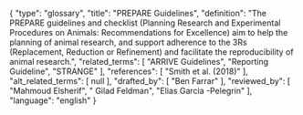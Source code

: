 {
    "type": "glossary",
    "title": "PREPARE Guidelines",
    "definition": "The PREPARE guidelines and checklist (Planning Research and Experimental Procedures on Animals: Recommendations for Excellence) aim to help the planning of animal research, and support adherence to the 3Rs (Replacement, Reduction or Refinement) and facilitate the reproducibility of animal research.",
    "related_terms": [
        "ARRIVE Guidelines",
        "Reporting Guideline",
        "STRANGE"
    ],
    "references": [
        "Smith et al. (2018)"
    ],
    "alt_related_terms": [
        null
    ],
    "drafted_by": [
        "Ben Farrar"
    ],
    "reviewed_by": [
        "Mahmoud Elsherif",
        " Gilad Feldman",
        "Elias Garcia -Pelegrin"
    ],
    "language": "english"
}